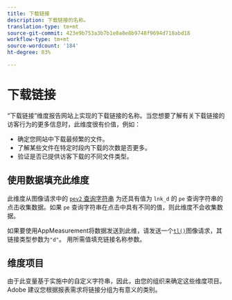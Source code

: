 ```yaml
---
title: 下载链接
description: 下载链接的名称。
translation-type: tm+mt
source-git-commit: 423e9b753a3b7b1e0a8e8b9748f9694d718abd18
workflow-type: tm+mt
source-wordcount: '184'
ht-degree: 83%

---
```



# 下载链接

“下载链接”维度报告网站上实现的下载链接的名称。当您想要了解有关下载链接的访客行为的更多信息时，此维度很有价值，例如：

* 确定您网站中下载最频繁的文件。
* 了解某些文件在特定时段内下载的次数是否更多。
* 验证是否已提供访客下载的不同文件类型。

## 使用数据填充此维度

此维度从图像请求中的 [`pev2` 查询字符串](/help/implement/validate/query-parameters.md) 为还具有值为 `lnk_d` 的 `pe` 查询字符串的点击收集数据。如果 `pe` 查询字符串在点击中具有不同的值，则此维度不会收集数据。

如果要使用AppMeasurement将数据发送到此维，请发送一个[`tl()`](/help/implement/vars/functions/tl-method.md)图像请求，其链接类型参数为`"d"`。 用所需值填充链接名称参数。

## 维度项目

由于此变量基于实施中的自定义字符串，因此，由您的组织来确定这些维度项目。Adobe 建议您根据报表需求将链接分组为有意义的类别。
